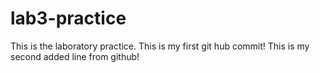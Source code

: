 # lab3-practice
This is the laboratory practice. 
This is my first git hub commit!
This is my second added line from github!
